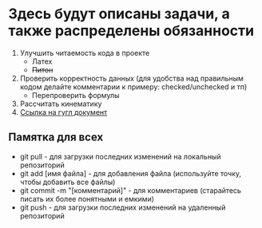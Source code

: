 # Здесь будут описаны задачи, а также распределены обязанности
1. Улучшить читаемость кода в проекте
   + Латех
   + ~~Питон~~
2. Проверить корректность данных (для удобства над правильным кодом делайте комментарии к примеру: checked/unchecked и тп)
   + Перепроверить формулы
3. Рассчитать кинематику
4. [Ссылка на гугл документ](https://docs.google.com/document/d/1elWCP9F2WCP-WNT0qF4Qc6xVGi2kRGcneD4cmrfv8dY/edit?usp=sharing)
## Памятка для всех
+ git pull - для загрузки последних изменений на локальный репозиторий
+ git add [имя файла] - для добавления файла (используйте точку, чтобы добавить все файлы)
+ git commit -m "[комментарий]" - для комментариев (старайтесь писать их более понятными и емкими) 
+ git push - для загрузки последних изменений на удаленный репозиторий
